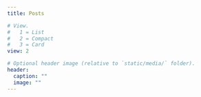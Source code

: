 ```yaml
---
title: Posts

# View.
#   1 = List
#   2 = Compact
#   3 = Card
view: 2

# Optional header image (relative to `static/media/` folder).
header:
  caption: ""
  image: ""
---
```



<!-- helpful commands -->


<!-- # hugo new post/.....  -->
<!-- # this will make a folder for the blog post -->
<!--  -->


<!-- ## Make will build the website -->
<!-- # make -->



<!-- Command to sync between two folders on Windows and WSL. Edit photos in windows and sync it to WSL folder! -->

<!-- rsync -a  /mnt/c/Users/u6841845/Documents/repo/hugo_site_media/ content/media_post/-->